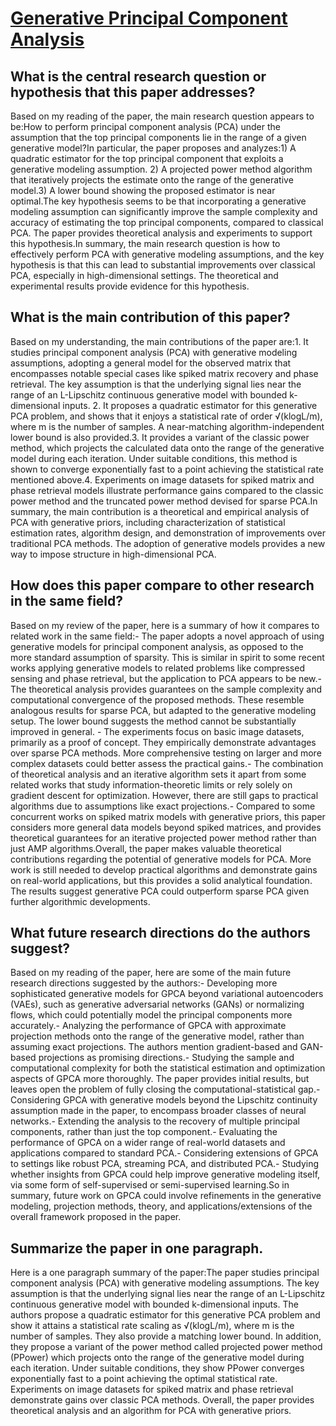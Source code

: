 # [Generative Principal Component Analysis](https://arxiv.org/abs/2203.09693)

## What is the central research question or hypothesis that this paper addresses?

Based on my reading of the paper, the main research question appears to be:How to perform principal component analysis (PCA) under the assumption that the top principal components lie in the range of a given generative model?In particular, the paper proposes and analyzes:1) A quadratic estimator for the top principal component that exploits a generative modeling assumption. 2) A projected power method algorithm that iteratively projects the estimate onto the range of the generative model.3) A lower bound showing the proposed estimator is near optimal.The key hypothesis seems to be that incorporating a generative modeling assumption can significantly improve the sample complexity and accuracy of estimating the top principal components, compared to classical PCA. The paper provides theoretical analysis and experiments to support this hypothesis.In summary, the main research question is how to effectively perform PCA with generative modeling assumptions, and the key hypothesis is that this can lead to substantial improvements over classical PCA, especially in high-dimensional settings. The theoretical and experimental results provide evidence for this hypothesis.


## What is the main contribution of this paper?

Based on my understanding, the main contributions of the paper are:1. It studies principal component analysis (PCA) with generative modeling assumptions, adopting a general model for the observed matrix that encompasses notable special cases like spiked matrix recovery and phase retrieval. The key assumption is that the underlying signal lies near the range of an L-Lipschitz continuous generative model with bounded k-dimensional inputs. 2. It proposes a quadratic estimator for this generative PCA problem, and shows that it enjoys a statistical rate of order √(klogL/m), where m is the number of samples. A near-matching algorithm-independent lower bound is also provided.3. It provides a variant of the classic power method, which projects the calculated data onto the range of the generative model during each iteration. Under suitable conditions, this method is shown to converge exponentially fast to a point achieving the statistical rate mentioned above.4. Experiments on image datasets for spiked matrix and phase retrieval models illustrate performance gains compared to the classic power method and the truncated power method devised for sparse PCA.In summary, the main contribution is a theoretical and empirical analysis of PCA with generative priors, including characterization of statistical estimation rates, algorithm design, and demonstration of improvements over traditional PCA methods. The adoption of generative models provides a new way to impose structure in high-dimensional PCA.


## How does this paper compare to other research in the same field?

Based on my review of the paper, here is a summary of how it compares to related work in the same field:- The paper adopts a novel approach of using generative models for principal component analysis, as opposed to the more standard assumption of sparsity. This is similar in spirit to some recent works applying generative models to related problems like compressed sensing and phase retrieval, but the application to PCA appears to be new.- The theoretical analysis provides guarantees on the sample complexity and computational convergence of the proposed methods. These resemble analogous results for sparse PCA, but adapted to the generative modeling setup. The lower bound suggests the method cannot be substantially improved in general. - The experiments focus on basic image datasets, primarily as a proof of concept. They empirically demonstrate advantages over sparse PCA methods. More comprehensive testing on larger and more complex datasets could better assess the practical gains.- The combination of theoretical analysis and an iterative algorithm sets it apart from some related works that study information-theoretic limits or rely solely on gradient descent for optimization. However, there are still gaps to practical algorithms due to assumptions like exact projections.- Compared to some concurrent works on spiked matrix models with generative priors, this paper considers more general data models beyond spiked matrices, and provides theoretical guarantees for an iterative projected power method rather than just AMP algorithms.Overall, the paper makes valuable theoretical contributions regarding the potential of generative models for PCA. More work is still needed to develop practical algorithms and demonstrate gains on real-world applications, but this provides a solid analytical foundation. The results suggest generative PCA could outperform sparse PCA given further algorithmic developments.


## What future research directions do the authors suggest?

Based on my reading of the paper, here are some of the main future research directions suggested by the authors:- Developing more sophisticated generative models for GPCA beyond variational autoencoders (VAEs), such as generative adversarial networks (GANs) or normalizing flows, which could potentially model the principal components more accurately.- Analyzing the performance of GPCA with approximate projection methods onto the range of the generative model, rather than assuming exact projections. The authors mention gradient-based and GAN-based projections as promising directions.- Studying the sample and computational complexity for both the statistical estimation and optimization aspects of GPCA more thoroughly. The paper provides initial results, but leaves open the problem of fully closing the computational-statistical gap.- Considering GPCA with generative models beyond the Lipschitz continuity assumption made in the paper, to encompass broader classes of neural networks.- Extending the analysis to the recovery of multiple principal components, rather than just the top component.- Evaluating the performance of GPCA on a wider range of real-world datasets and applications compared to standard PCA.- Considering extensions of GPCA to settings like robust PCA, streaming PCA, and distributed PCA.- Studying whether insights from GPCA could help improve generative modeling itself, via some form of self-supervised or semi-supervised learning.So in summary, future work on GPCA could involve refinements in the generative modeling, projection methods, theory, and applications/extensions of the overall framework proposed in the paper.


## Summarize the paper in one paragraph.

Here is a one paragraph summary of the paper:The paper studies principal component analysis (PCA) with generative modeling assumptions. The key assumption is that the underlying signal lies near the range of an L-Lipschitz continuous generative model with bounded k-dimensional inputs. The authors propose a quadratic estimator for this generative PCA problem and show it attains a statistical rate scaling as √(klogL/m), where m is the number of samples. They also provide a matching lower bound. In addition, they propose a variant of the power method called projected power method (PPower) which projects onto the range of the generative model during each iteration. Under suitable conditions, they show PPower converges exponentially fast to a point achieving the optimal statistical rate. Experiments on image datasets for spiked matrix and phase retrieval demonstrate gains over classic PCA methods. Overall, the paper provides theoretical analysis and an algorithm for PCA with generative priors.
